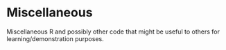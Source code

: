 Miscellaneous
=============

Miscellaneous R and possibly other code that might be useful to others for learning/demonstration purposes.
